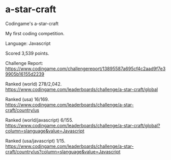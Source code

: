 # a-star-craft
Codingame's a-star-craft


My first coding competition. 

Language: Javascript

Scored 3,539 points.

Challenge Report: https://www.codingame.com/challengereport/13895587a695cf4c2aad9f7e39905b16155d2239

Ranked (world) 278/2,042. https://www.codingame.com/leaderboards/challenge/a-star-craft/global

Ranked (usa) 16/169. https://www.codingame.com/leaderboards/challenge/a-star-craft/country/us

Ranked (world/javascript) 6/155. https://www.codingame.com/leaderboards/challenge/a-star-craft/global?column=slanguage&value=Javascript

Ranked (usa/javascript) 1/15. https://www.codingame.com/leaderboards/challenge/a-star-craft/country/us?column=slanguage&value=Javascript
